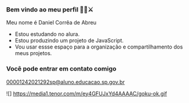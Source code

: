 ### Bem vindo ao meu perfil 🐱‍👤⚔

Meu nome é Daniel Corrêa de Abreu

- Estou estudando no alura.
- Estou produzindo um projeto de JavaScript.
- Vou usar essse espaço para a organização e compartilhamento dos meus projetos.

### Você pode entrar em contato comigo

00001242021292sp@aluno.educacao.sp.gov.br

![]
https://media1.tenor.com/m/ey4GFUJxYd4AAAAC/goku-ok.gif

